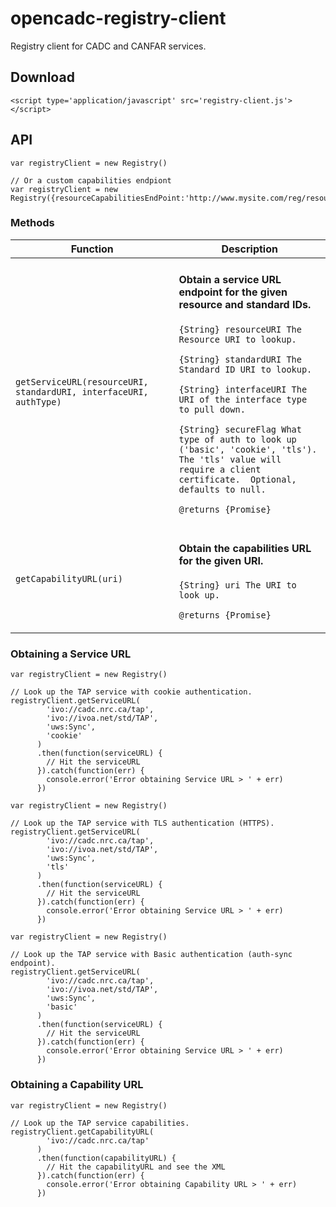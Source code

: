 # opencadc-registry-client

Registry client for CADC and CANFAR services.

## Download

```
<script type='application/javascript' src='registry-client.js'></script>
```

## API

```
var registryClient = new Registry()

// Or a custom capabilities endpiont
var registryClient = new Registry({resourceCapabilitiesEndPoint:'http://www.mysite.com/reg/resources'})
```

### Methods

| Function                                                            | Description                                                                                                                                                                                                                                                                                                                                                                                                       |
| ------------------------------------------------------------------- | ----------------------------------------------------------------------------------------------------------------------------------------------------------------------------------------------------------------------------------------------------------------------------------------------------------------------------------------------------------------------------------------------------------------- |
| `getServiceURL(resourceURI, standardURI, interfaceURI, authType)` | <p><h4>Obtain a service URL endpoint for the given resource and standard IDs.</h4></p><p>`{String} resourceURI The Resource URI to lookup.`</p><p>`{String} standardURI The Standard ID URI to lookup.`</p><p>`{String} interfaceURI The URI of the interface type to pull down.`</p><p>`{String} secureFlag What type of auth to look up ('basic', 'cookie', 'tls').  The 'tls' value will require a client certificate.  Optional, defaults to null.`</p><p>`@returns {Promise}`</p> |
| `getCapabilityURL(uri)`                                                | <p><h4>Obtain the capabilities URL for the given URI.</h4></p><p>`{String} uri The URI to look up.`</p><p>`@returns {Promise}`</p>                                                                                                                                                                                                                                                                                |

### Obtaining a Service URL

```
var registryClient = new Registry()

// Look up the TAP service with cookie authentication.
registryClient.getServiceURL(
        'ivo://cadc.nrc.ca/tap',
        'ivo://ivoa.net/std/TAP',
        'uws:Sync',
        'cookie'
      )
      .then(function(serviceURL) {
        // Hit the serviceURL
      }).catch(function(err) {
        console.error('Error obtaining Service URL > ' + err)
      })
```

```
var registryClient = new Registry()

// Look up the TAP service with TLS authentication (HTTPS).
registryClient.getServiceURL(
        'ivo://cadc.nrc.ca/tap',
        'ivo://ivoa.net/std/TAP',
        'uws:Sync',
        'tls'
      )
      .then(function(serviceURL) {
        // Hit the serviceURL
      }).catch(function(err) {
        console.error('Error obtaining Service URL > ' + err)
      })
```

```
var registryClient = new Registry()

// Look up the TAP service with Basic authentication (auth-sync endpoint).
registryClient.getServiceURL(
        'ivo://cadc.nrc.ca/tap',
        'ivo://ivoa.net/std/TAP',
        'uws:Sync',
        'basic'
      )
      .then(function(serviceURL) {
        // Hit the serviceURL
      }).catch(function(err) {
        console.error('Error obtaining Service URL > ' + err)
      })
```

### Obtaining a Capability URL

```
var registryClient = new Registry()

// Look up the TAP service capabilities.
registryClient.getCapabilityURL(
        'ivo://cadc.nrc.ca/tap'
      )
      .then(function(capabilityURL) {
        // Hit the capabilityURL and see the XML
      }).catch(function(err) {
        console.error('Error obtaining Capability URL > ' + err)
      })
```

